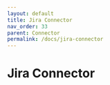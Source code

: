 ```yaml
---
layout: default
title: Jira Connector
nav_order: 33
parent: Connector
permalink: /docs/jira-connector
---
```


# Jira Connector